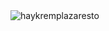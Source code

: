 <img src="https://scontent.fctg2-1.fna.fbcdn.net/v/t1.0-9/116011517_843295156197857_6597525864481873084_n.jpg?_nc_cat=107&_nc_sid=8bfeb9&_nc_ohc=D-L3QBV30qcAX8YZzKh&_nc_ht=scontent.fctg2-1.fna&oh=b5f6bc414d648a4f65af1560481c1e54&oe=5F3F2539" alt="haykremplazaresto">
